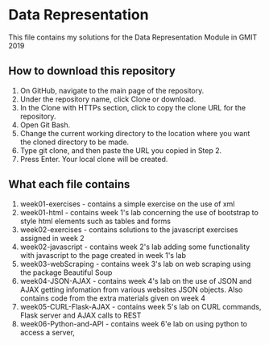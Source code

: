 # Data Representation
This file contains my solutions for the Data Representation Module in GMIT 2019

## How to download this repository

1. On GitHub, navigate to the main page of the repository.
2. Under the repository name, click Clone or download.
3. In the Clone with HTTPs section, click to copy the clone URL for the repository.
4. Open Git Bash.
5. Change the current working directory to the location where you want the cloned directory to be made.
6. Type git clone, and then paste the URL you copied in Step 2.
7. Press Enter. Your local clone will be created.

## What each file contains
1. week01-exercises - contains a simple exercise on the use of xml
2. week01-html - contains week 1's lab concerning the use of bootstrap to style html elements such as tables and forms
3. week02-exercises - contains solutions to the javascript exercises assigned in week 2
4. week02-javascript - contains week 2's lab adding some functionality with javascript to the page created in week 1's lab
5. week03-webScraping - contains week 3's lab on web scraping using the package Beautiful Soup
6. week04-JSON-AJAX - contains week 4's lab on the use of JSON and AJAX getting infomation from various websites JSON objects. Also contains code from the extra materials given on week 4
7. week05-CURL-Flask-AJAX - contains week 5's lab on CURL commands, Flask server and AJAX calls to REST
8. week06-Python-and-API - contains week 6'e lab on using python to access a server,